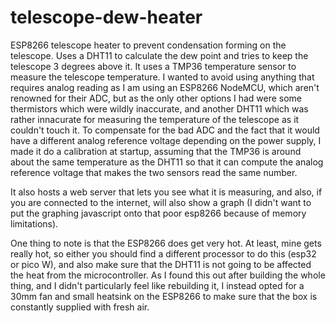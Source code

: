 # telescope-dew-heater

ESP8266 telescope heater to prevent condensation forming on the telescope. Uses a DHT11 to calculate the dew point and tries to keep the telescope 3 degrees above it. It uses a TMP36 temperature sensor to measure the telescope temperature. I wanted to avoid using anything that requires analog reading as I am using an ESP8266 NodeMCU, which aren't renowned for their ADC, but as the only other options I had were some thermistors which were wildly inaccurate, and another DHT11 which was rather innacurate for measuring the temperature of the telescope as it couldn't touch it. To compensate for the bad ADC and the fact that it would have a different analog reference voltage depending on the power supply, I made it do a calibration at startup, assuming that the TMP36 is around about the same temperature as the DHT11 so that it can compute the analog reference voltage that makes the two sensors read the same number.

It also hosts a web server that lets you see what it is measuring, and also, if you are connected to the internet, will also show a graph (I didn't want to put the graphing javascript onto that poor esp8266 because of memory limitations).

One thing to note is that the ESP8266 does get very hot. At least, mine gets really hot, so either you should find a different processor to do this (esp32 or pico W), and also make sure that the DHT11 is not going to be affected the heat from the microcontroller. As I found this out after building the whole thing, and I didn't particularly feel like rebuilding it, I instead opted for a 30mm fan and small heatsink on the ESP8266 to make sure that the box is constantly supplied with fresh air.
